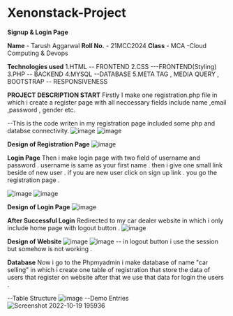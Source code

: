 # Xenonstack-Project
**Signup &amp; Login Page**

**Name** - Tarush Aggarwal
**Roll No.** - 21MCC2024
**Class** - MCA -Cloud Computing & Devops 

**Technologies used**
1.HTML -- FRONTEND
2.CSS ---FRONTEND(Styling)
3.PHP -- BACKEND
4.MYSQL --DATABASE
5.META TAG , MEDIA QUERY , BOOTSTRAP -- RESPONSIVENESS

**PROJECT DESCRIPTION START**
Firstly I make one registration.php file in which i create a register page 
with all neccessary fields include name ,email ,password , gender etc. 

--This is the code writen in my registration page included some php and databse connectivity.
![image](https://user-images.githubusercontent.com/93340107/196837205-fd84cd47-6332-4680-ac15-14a0571e9964.png)
![image](https://user-images.githubusercontent.com/93340107/196837391-c6dcc091-0c0c-4272-b1a1-d8fa95120b93.png)

**Design of Registration Page**
![image](https://user-images.githubusercontent.com/93340107/196837934-f4023e4d-c20f-4307-a2bf-7bbf5d860b24.png)

**Login Page**
Then i make login page with two field of username and password .
username is same as your first name . then i give one small link beside of 
new user . if you are new user click on sign up link . you go the registration page .

![image](https://user-images.githubusercontent.com/93340107/196838076-2a39968e-beba-4f7a-b096-2181ac0f5b0e.png)
![image](https://user-images.githubusercontent.com/93340107/196838181-341bd6db-7731-46fc-b3b4-7b7b703a92d2.png)

**Design of Login Page**
![image](https://user-images.githubusercontent.com/93340107/196838304-6bb76492-ff5b-4dd8-81c1-6f22e8e9c68f.png)

**After Successful Login**
Redirected to my car dealer website in which i only include home page with logout button . 
![image](https://user-images.githubusercontent.com/93340107/196845418-1f158005-c27d-4167-8377-f15d9d8f9e66.png)

**Design of Website**
  ![image](https://user-images.githubusercontent.com/93340107/196845648-8e4e606d-ccc9-450c-9e47-8305f5df5017.png)
  ![image](https://user-images.githubusercontent.com/93340107/196845749-2c6bdb05-d0b6-4f97-88b5-5485a1b11d1a.png)
  -- in logout button i use the session but somehow is not working . 
  
**Database**
Now i go to the Phpmyadmin i make database of name "car selling" in which i create one table of registration
that store the data of users that register on website after that we use that data for login the users . 

--Table Structure
![image](https://user-images.githubusercontent.com/93340107/196838817-43dc3267-49a0-490f-99bd-3262fd176705.png)
--Demo Entries
![Screenshot 2022-10-19 195936](https://user-images.githubusercontent.com/93340107/196839154-bb5100cc-72ef-4313-87d3-94e6caece42e.jpg)








